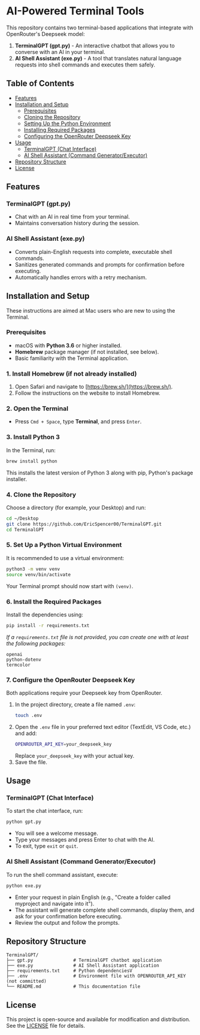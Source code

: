 # AI-Powered Terminal Tools

This repository contains two terminal-based applications that integrate with OpenRouter's Deepseek model:

1. **TerminalGPT (gpt.py)** - An interactive chatbot that allows you to converse with an AI in your terminal.
2. **AI Shell Assistant (exe.py)** - A tool that translates natural language requests into shell commands and executes them safely.

## Table of Contents

- [Features](#features)
- [Installation and Setup](#installation-and-setup)
  - [Prerequisites](#prerequisites)
  - [Cloning the Repository](#cloning-the-repository)
  - [Setting Up the Python Environment](#setting-up-the-python-environment)
  - [Installing Required Packages](#installing-required-packages)
  - [Configuring the OpenRouter Deepseek Key](#configuring-the-openrouter-deepseek-key)
- [Usage](#usage)
  - [TerminalGPT (Chat Interface)](#terminalgpt-chat-interface)
  - [AI Shell Assistant (Command Generator/Executor)](#ai-shell-assistant-command-generatorexecutor)
- [Repository Structure](#repository-structure)
- [License](#license)

## Features

### TerminalGPT (gpt.py)
- Chat with an AI in real time from your terminal.
- Maintains conversation history during the session.

### AI Shell Assistant (exe.py)
- Converts plain-English requests into complete, executable shell commands.
- Sanitizes generated commands and prompts for confirmation before executing.
- Automatically handles errors with a retry mechanism.

## Installation and Setup

These instructions are aimed at Mac users who are new to using the Terminal.

### Prerequisites
- macOS with **Python 3.6** or higher installed.
- **Homebrew** package manager (if not installed, see below).
- Basic familiarity with the Terminal application.

### 1. Install Homebrew (if not already installed)
1. Open Safari and navigate to [https://brew.sh/](https://brew.sh/).
2. Follow the instructions on the website to install Homebrew.

### 2. Open the Terminal
- Press `Cmd + Space`, type **Terminal**, and press `Enter`.

### 3. Install Python 3
In the Terminal, run:
```bash
brew install python
```
This installs the latest version of Python 3 along with pip, Python's package installer.

### 4. Clone the Repository
Choose a directory (for example, your Desktop) and run:
```bash
cd ~/Desktop
git clone https://github.com/EricSpencer00/TerminalGPT.git
cd TerminalGPT
```

### 5. Set Up a Python Virtual Environment
It is recommended to use a virtual environment:
```bash
python3 -m venv venv
source venv/bin/activate
```
Your Terminal prompt should now start with `(venv)`.

### 6. Install the Required Packages
Install the dependencies using:
```bash
pip install -r requirements.txt
```
*If a `requirements.txt` file is not provided, you can create one with at least the following packages:*
```
openai
python-dotenv
termcolor
```

### 7. Configure the OpenRouter Deepseek Key
Both applications require your Deepseek key from OpenRouter.
1. In the project directory, create a file named `.env`:
   ```bash
   touch .env
   ```
2. Open the `.env` file in your preferred text editor (TextEdit, VS Code, etc.) and add:
   ```bash
   OPENROUTER_API_KEY=your_deepseek_key
   ```
   Replace `your_deepseek_key` with your actual key.
3. Save the file.

## Usage

### TerminalGPT (Chat Interface)
To start the chat interface, run:
```bash
python gpt.py
```
- You will see a welcome message.
- Type your messages and press Enter to chat with the AI.
- To exit, type `exit` or `quit`.

### AI Shell Assistant (Command Generator/Executor)
To run the shell command assistant, execute:
```bash
python exe.py
```
- Enter your request in plain English (e.g., "Create a folder called myproject and navigate into it").
- The assistant will generate complete shell commands, display them, and ask for your confirmation before executing.
- Review the output and follow the prompts.

## Repository Structure

```
TerminalGPT/
├── gpt.py               # TerminalGPT chatbot application
├── exe.py               # AI Shell Assistant application
├── requirements.txt     # Python dependenciesV
├── .env                 # Environment file with OPENROUTER_API_KEY (not committed)
└── README.md            # This documentation file
```

## License

This project is open-source and available for modification and distribution. See the [LICENSE](LICENSE) file for details.
